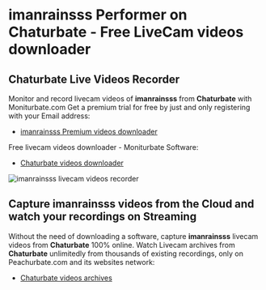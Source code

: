 # imanrainsss Performer on Chaturbate - Free LiveCam videos downloader

## Chaturbate Live Videos Recorder

Monitor and record livecam videos of **imanrainsss** from **Chaturbate** with Moniturbate.com
Get a premium trial for free by just and only registering with your Email address:
* [imanrainsss Premium videos downloader](https://moniturbate.com/request-demo-licence-key.html)

Free livecam videos downloader - Moniturbate Software:
* [Chaturbate videos downloader](https://moniturbate.com/moniturbate-download-software.html)

![imanrainsss livecam videos recorder](https://peachurnet.com/templates/moniturbate-software.png)


## Capture imanrainsss videos from the Cloud and watch your recordings on Streaming

Without the need of downloading a software, capture **imanrainsss** livecam videos from **Chaturbate** 100% online.
Watch Livecam archives from **Chaturbate** unlimitedly from thousands of existing recordings, only on Peachurbate.com and its websites network:
* [Chaturbate videos archives](https://peachurnet.com/)